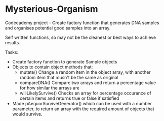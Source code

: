 # Mysterious-Organism

Codecademy project - Create factory function that generates DNA samples and organises potential good samples into an array.

Self written functions, so may not be the cleanest or best ways to achieve results.

Tasks:
- Create factory function to generate Sample objects
- Objects to contain object methods that:
  - mutate() Change a random item in the object array, with another random item that musn't be the same as original
  - compareDNA() Compare two arrays and return a percentage value for how similar the arrays are
  - willLikelySurvive() Checks an array for percentage occurance of certain items and returns true or false if satisfied
- Made pAequorSurviveGenerator() which can be used with a number parameter, to return an array with the required amount of objects that would survive. 
